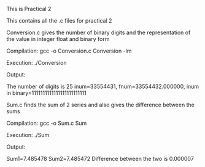 This is Practical 2


This contains all the .c files for practical 2


Conversion.c gives the number of binary digits and the representation of the value in integer float and binary form

Compilation:
gcc -o Conversion.c Conversion -lm

Execution:
./Conversion

Output:

The number of digits is 25
inum=33554431,  fnum=33554432.000000, inum in binary=1111111111111111111111111


Sum.c finds the sum of 2 series and also gives the difference between the sums

Compilation:
gcc -o Sum.c Sum

Execution:
./Sum

Output:

Sum1=7.485478
Sum2=7.485472
Difference between the two is 0.000007
